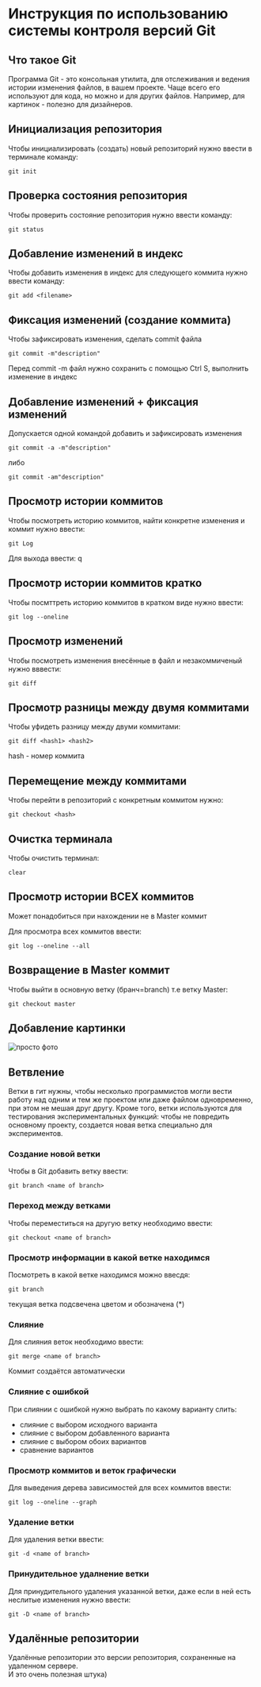 # **Инструкция по использованию системы контроля версий Git**

## Что такое Git

Программа Git - это консольная утилита, для отслеживания и ведения истории изменения файлов, в вашем проекте. Чаще всего его используют для кода, но можно и для других файлов. Например, для картинок - полезно для дизайнеров.

## Инициализация репозитория

Чтобы инициализировать (создать) новый репозиторий нужно ввести в терминале команду: 

    git init

## Проверка состояния репозитория

Чтобы проверить состояние репозитория нужно ввести команду:

    git status

## Добавление изменений в индекс 

Чтобы добавить изменения в индекс для следующего коммита нужно ввести команду:

    git add <filename>

## Фиксация изменений (создание коммита)

Чтобы зафиксировать изменения, сделать commit файла 

    git commit -m"description"

Перед commit -m файл нужно сохранить с помощью Ctrl S, выполнить изменение в индекс

## Добавление изменений + фиксация изменений

Допускается одной командой добавить и зафиксировать изменения

    git commit -a -m"description"

либо 

    git commit -am"description"

## Просмотр истории коммитов 

 Чтобы посмотреть историю коммитов, найти конкретне изменения и коммит нужно ввести:

    git Log

Для выхода ввести:
    q

## Просмотр истории коммитов кратко

Чтобы посмттреть историю коммитов в кратком виде нужно ввести:

    git log --oneline

## Просмотр изменений

Чтобы посмотреть изменения внесённые в файл и незакоммиченый нужно вввести:

    git diff

## Просмотр разницы между двумя коммитами

Чтобы уфидеть разницу между двуми коммитами:

    git diff <hash1> <hash2>

hash - номер коммита

## Перемещение между коммитами

Чтобы перейти в репозиторий с конкретным коммитом нужно:

    git checkout <hash>

## Очистка терминала

Чтобы очистить терминал:
    
    clear

## Просмотр истории ВСЕХ коммитов

Может понадобиться при нахождении не в Master коммит

Для просмотра всех коммитов ввести:

    git log --oneline --all

## Возвращение в Master коммит

Чтобы выйти в основную ветку (бранч=branch) т.е ветку Master:

    git checkout master

## Добавление картинки

![просто фото](foto.jpg)

## Ветвление

Ветки в гит нужны, чтобы несколько программистов могли вести работу над одним и тем же проектом или даже файлом одновременно, при этом не мешая друг другу. Кроме того, ветки используются для тестирования экспериментальных функций: чтобы не повредить основному проекту, создается новая ветка специально для экспериментов.

### Создание новой ветки

Чтобы в Git добавить ветку ввести:

    git branch <name of branch>

### Переход между ветками

Чтобы переместиться на другую ветку необходимо ввести:


    git checkout <name of branch>

### Просмотр информации в какой ветке находимся

Посмотреть в какой ветке находимся можно ввесдя:

    git branch

текущая ветка подсвечена цветом и обозначена (*)

### Слияние

Для слияния веток необходимо ввести:

    git merge <name of branch>

Коммит создаётся автоматически

### Слияние с ошибкой

При слиянии с ошибкой нужно выбрать по какому варианту слить:

+ слияние с выбором исходного варианта
+ слияние с выбором добавленного варианта
+ слияние с выбором обоих вариантов
+ сравнение вариантов

### Просмотр коммитов и веток графически


Для выведения дерева зависимостей для всех коммитов ввести:

    git log --oneline --graph
    

### Удаление ветки

Для удаления ветки ввести:

    git -d <name of branch>

### Принудительное удалнение ветки


Для принудительного удаления указанной ветки, даже если в ней есть неслитые изменения нужно ввести:
 
    git -D <name of branch>

    
## Удалённые репозитории

Удалённые репозитории это версии репозитория, сохраненные на удаленном сервере.  
И это очень полезная штука)

